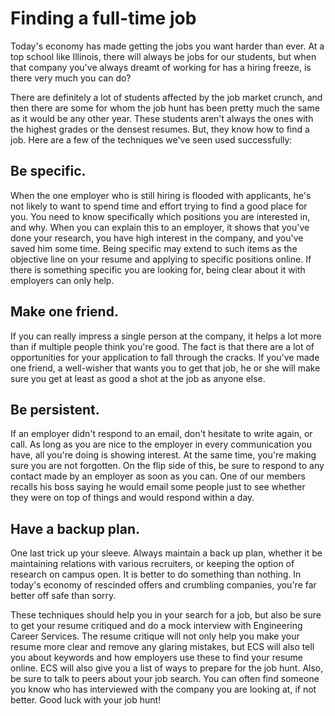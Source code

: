# Finding a full-time job


Today's economy has made getting the jobs you want harder than ever. At a top school like Illinois, there will always be jobs for our students, but when that company you've always dreamt of working for has a hiring freeze, is there very much you can do?

There are definitely a lot of students affected by the job market crunch, and then there are some for whom the job hunt has been pretty much the same as it would be any other year. These students aren't always the ones with the highest grades or the densest resumes. But, they know how to find a job. Here are a few of the techniques we've seen used successfully:

## Be specific.
When the one employer who is still hiring is flooded with applicants, he's not likely to want to spend time and effort trying to find a good place for you. You need to know specifically which positions you are interested in, and why. When you can explain this to an employer, it shows that you've done your research, you have high interest in the company, and you've saved him some time. Being specific may extend to such items as the objective line on your resume and applying to specific positions online. If there is something specific you are looking for, being clear about it with employers can only help.

## Make one friend.
If you can really impress a single person at the company, it helps a lot more than if multiple people think you're good. The fact is that there are a lot of opportunities for your application to fall through the cracks. If you've made one friend, a well-wisher that wants you to get that job, he or she will make sure you get at least as good a shot at the job as anyone else.

## Be persistent.
If an employer didn't respond to an email, don't hesitate to write again, or call. As long as you are nice to the employer in every communication you have, all you're doing is showing interest. At the same time, you're making sure you are not forgotten. On the flip side of this, be sure to respond to any contact made by an employer as soon as you can. One of our members recalls his boss saying he would email some people just to see whether they were on top of things and would respond within a day.

## Have a backup plan.
One last trick up your sleeve. Always maintain a back up plan, whether it be maintaining relations with various recruiters, or keeping the option of research on campus open. It is better to do something than nothing. In today's economy of rescinded offers and crumbling companies, you're far better off safe than sorry.

These techniques should help you in your search for a job, but also be sure to get your resume critiqued and do a mock interview with Engineering Career Services. The resume critique will not only help you make your resume more clear and remove any glaring mistakes, but ECS will also tell you about keywords and how employers use these to find your resume online. ECS will also give you a list of ways to prepare for the job hunt. Also, be sure to talk to peers about your job search. You can often find someone you know who has interviewed with the company you are looking at, if not better. Good luck with your job hunt!

[comment]: # (This is taken from the page Job Search Advice and is generic ... would be great if we have advice more relevant to full-time jobs rather than both job/internship.)